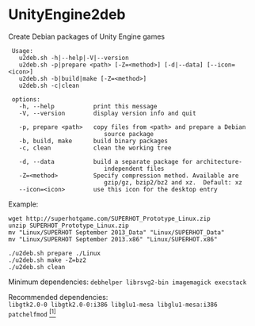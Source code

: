 UnityEngine2deb
===============

Create Debian packages of Unity Engine games
```
 Usage:
   u2deb.sh -h|--help|-V|--version
   u2deb.sh -p|prepare <path> [-Z=<method>] [-d|--data] [--icon=<icon>]
   u2deb.sh -b|build|make [-Z=<method>]
   u2deb.sh -c|clean

 options:
   -h, --help           print this message
   -V, --version        display version info and quit

   -p, prepare <path>   copy files from <path> and prepare a Debian
                           source package
   -b, build, make      build binary packages
   -c, clean            clean the working tree

   -d, --data           build a separate package for architecture-
                           independent files
   -Z=<method>          Specify compression method. Available are
                           gzip/gz, bzip2/bz2 and xz.  Default: xz
   --icon=<icon>        use this icon for the desktop entry
```

Example:
```
wget http://superhotgame.com/SUPERHOT_Prototype_Linux.zip
unzip SUPERHOT_Prototype_Linux.zip
mv "Linux/SUPERHOT September 2013_Data" "Linux/SUPERHOT_Data"
mv "Linux/SUPERHOT September 2013.x86" "Linux/SUPERHOT.x86"

./u2deb.sh prepare ./Linux
./u2deb.sh make -Z=bz2
./u2deb.sh clean
```

Minimum dependencies: `debhelper librsvg2-bin imagemagick execstack`

Recommended dependencies:<br>
`libgtk2.0-0 libgtk2.0-0:i386 libglu1-mesa libglu1-mesa:i386 patchelfmod` [<sup>[1]</sup>](https://github.com/darealshinji/patchelfmod)

